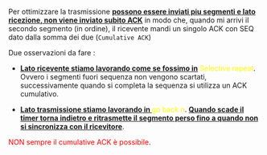 Per ottimizzare la trasmissione <b><u>possono essere inviati piu segmenti e lato ricezione, non viene inviato subito ACK</u></b> in modo che, quando mi arrivi il secondo segmento (in ordine), il ricevente mandi un singolo ACK con SEQ dato dalla somma dei due (`Cumulative ACK`)

Due osservazioni da fare : 
- <b><u>Lato ricevente stiamo lavorando come se fossimo in</u></b> <span style=color:yellow>Selective repeat</span>. Ovvero i segmenti fuori sequenza non vengono scartati, successivamente quando si completa la sequenza si utilizza un ACK cumulativo. 

- <b><u>Lato trasmissione stiamo lavorando in </u></b> <span style=color:yellow>go back n</span>. <b><u>Quando scade il timer torna indietro e ritrasmette il segmento perso fino a quando non si sincronizza con il ricevitore</u></b>. 

<span style=color:red>NON sempre il cumulative ACK è possibile</span>. 
